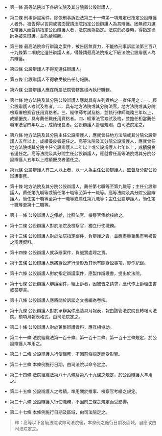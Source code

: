 * 第一條 高等法院以下各級法院及其分院置公設辯護人。

* 第二條 刑事訴訟案件，除依刑事訴訟法第三十一條第一項規定已指定公設辯護人者外，被告得以言詞或書面聲請法院指定公設辯護人為其辯護。因無資力選任辯護人而聲請指定公設辯護人者，法院應為指定。法院於必要時，得指定律師為被告辯護，並酌給報酬。

* 第三條 最高法院命行辯論之案件，被告因無資力，不能依刑事訴訟法第三百八十九條第二項規定選任辯護人者，得聲請最高法院指定下級法院公設辯護人為其辯護。

* 第四條 公設辯護人不得充選任辯護人。

* 第五條 公設辯護人不得收受被告任何報酬。

* 第六條 公設辯護人應在所屬法院管轄區域內執行職務。

* 第七條 地方法院及其分院公設辯護人應就具有左列資格之一者任用之：一、經公設辯護人考試及格者。二、具有地方法院或其分院法官，地方法院或其分院檢察署檢察官任用資格者。三、經律師考試及格，並執行律師職務三年以上，成績優良，具有薦任職任用資格者。四、經軍法官考試及格，並擔任相當薦任職軍法官四年以上，成績優良者。公設辯護人管理規則，由司法院定之。

* 第八條 地方法院及其分院主任公設辯護人，應就曾任地方法院或其分院公設辯護人五年以上，成績優良者遴任之。高等法院及其分院公設辯護人，應就曾任地方法院或其分院主任公設辯護人二年以上或公設辯護人七年以上，成績優良者遴任之。高等法院及其分院主任公設辯護人，應就曾任高等法院或其分院公設辯護人五年以上成績優良者遴任之。

* 第九條 公設辯護人有二人以上者，以一人為主任公設辯護人，監督及分配公設辯護事務。

* 第十條 地方法院及其分院公設辯護人，薦任第七職等至第九職等；主任公設辯護人，薦任第九職等或簡任第十職等至第十一職等。高等法院及其分院公設辯護人，簡任第十職等至第十一職等或薦任第九職等；主任公設辯護人，簡任第十職等至第十二職等。

* 第十一條 公設辯護人之俸給，比照法官、檢察官俸給核給之。

* 第十二條 公設辯護人對於法院及檢察官，獨立行使職務。

* 第十三條 公設辯護人對於法院指定案件，負辯護之責，並應盡量蒐集有利被告之辯護資料。

* 第十四條 公設辯護人就承辦案件，負誠實處理之責。

* 第十五條 公設辯護人應將訴訟進行情形及其他有關訴訟事項，製作紀錄。

* 第十六條 公設辯護人對於指定辯護案件，應製作辯護書，提出於法院。

* 第十七條 公設辯護人辯護案件，經上訴者，因被告之請求，應代作上訴理由書或答辯書。

* 第十八條 公設辯護人應將關於訴訟之文書編為卷宗。

* 第十九條 公設辯護人對於承辦案件應造具月報表，報由該管法院院長轉報司法院。前項月報表格式，由司法院定之。

* 第二十條 公設辯護人對於蒐集辯護資料，應互相協助。

* 第二十一條 法院組織法第一百十條、第一百十二條、第一百十三條規定，於公設辯護人準用之。

* 第二十二條 公設辯護人行使職務，不因前條規定而受影響。

* 第二十三條 本條例施行日期，由司法院以命令定之。

* 第二十四條 法院組織法第八十八條及第八十九條之規定，於公設辯護人準用之。

* 第二十五條 公設辯護人之考績，準用關於推事、檢察官考績之規定。

* 第二十六條 公設辯護人行使職務，不因前三條之規定而受影響。

* 第二十七條 本條例施行日期及區域，由司法院定之。

> 釋：高等以下各級法院改隸司法院後，本條例之施行日期及區域，自應改由司法院定之。

